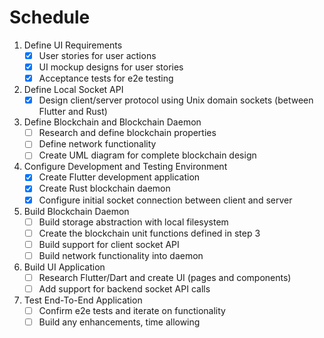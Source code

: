 # Schedule

1. Define UI Requirements
    - [x] User stories for user actions
    - [x] UI mockup designs for user stories
    - [x] Acceptance tests for e2e testing
2. Define Local Socket API
    - [x] Design client/server protocol using Unix domain sockets (between Flutter and Rust)
3. Define Blockchain and Blockchain Daemon
    - [ ] Research and define blockchain properties
    - [ ] Define network functionality
    - [ ] Create UML diagram for complete blockchain design
4. Configure Development and Testing Environment
    - [x] Create Flutter development application
    - [x] Create Rust blockchain daemon
    - [x] Configure initial socket connection between client and server
5. Build Blockchain Daemon
    - [ ] Build storage abstraction with local filesystem
    - [ ] Create the blockchain unit functions defined in step 3
    - [ ] Build support for client socket API
    - [ ] Build network functionality into daemon
6. Build UI Application
    - [ ] Research Flutter/Dart and create UI (pages and components)
    - [ ] Add support for backend socket API calls
7. Test End-To-End Application
    - [ ] Confirm e2e tests and iterate on functionality
    - [ ] Build any enhancements, time allowing